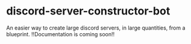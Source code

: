 # discord-server-constructor-bot
An easier way to create large discord servers, in large quantities, from a blueprint.
!!Documentation is coming soon!!

